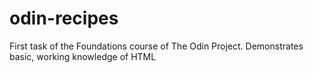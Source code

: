 # odin-recipes
First task of the Foundations course of The Odin Project. Demonstrates basic, working knowledge of HTML
